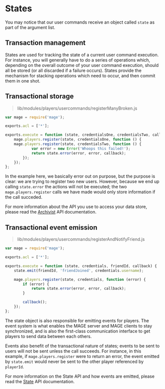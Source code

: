# States

You may notice that our user commands receive an object called `state`
as part of the argument list.

## Transaction management

States are used for tracking the state of a current user command execution. For instance,
you will generally have to do a series of operations which, depending on the overall outcome
of your user command execution, should all be stored (or all discarded if a failure occurs).
States provide the mechanism for stacking operations which need to occur, and then commit
them in one shot.

## Transactional storage

> lib/modules/players/usercommands/registerManyBroken.js

```javascript
var mage = require('mage');

exports.acl = ['*'];

exports.execute = function (state, credentialsOne, credentialsTwo, callback) {
	mage.players.register(state, credentialsOne, function () {
  	mage.players.register(state, credentialsTwo, function () {
			var error = new Error('Whoops this failed!');
			return state.error(error, error, callback);
		});
	});
};
```

In the example here, we basically error out on purpose, but the purpose is clear:
we are trying to register two new users. However, because we end up calling `state.error`
the actions will not be executed; the two `mage.players.register` calls we have made
would only store information if the call succeded.

For more information about the API you use to access your data store, please read the
[Archivist](./api/classes/_mage_d_.archivist.html) API documentation.

## Transactional event emission

> lib/modules/players/usercommands/registerAndNotifyFriend.js

```javascript
var mage = require('mage');

exports.acl = ['*'];

exports.execute = function (state, credentials, friendId, callback) {
	state.emit(friendId, 'friendJoined', credentials.username);

	mage.players.register(state, credentials, function (error) {
		if (error) {
			return state.error(error, error, callback);
		}

		callback();
	});
};
```

The state object is also responsible for emitting events for players. The event system is what
enables the MAGE server and MAGE clients to stay synchronized, and is also the first-class
communication interface to get players to send data between each others.

Events also benefit of the transactional nature of states; events to be sent to users
will not be sent unless the call succeeds. For instance, in this example, if `mage.players.register`
were to return an error, the event emitted by `state.emit` would never be sent to the other
player referenced by `playerId`.

For more information on the State API and how events are emitted, please read the
[State](./api/interfaces/_mage_d_.mage.core.istate.html) API documentation.
